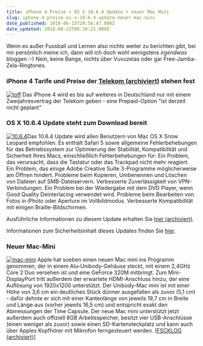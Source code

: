 ```yaml
---
title: iPhone 4 Preise + OS X 10.6.4 Update + neuer Mac Mini
slug: iphone-4-preise-os-x-10-6-4-update-neuer-mac-mini
date_published: 2010-06-15T20:56:47.000Z
date_updated: 2018-08-22T09:38:21.000Z
---
```


Wenn es außer Fussball und Lernen also nichts weiter zu berichten gibt, bei mir persönlich meine ich, dann will ich doch wohl wenigstens *irgendwas* bloggen :-) Nein, keine Bange, nichts über Vuvuzelas oder gar Free-Jamba-Zela-Ringtones.

### iPhone 4 Tarife und Preise der [Telekom (archiviert)](http://web.archive.org/web/20100528153127/http://www.t-mobile.de:80/iphone/tarife) stehen fest
[![toff](//picdump.thafaker.de/2010/06/toff-580x111.png)](http://picdump.thafaker.de/2010/06/toff.png) Das iPhone 4 wird es bis auf weiteres in Deutschland nur mit einem Zweijahresvertrag der Telekom geben - eine Prepaid-Option "ist derzeit nicht geplant"

### OS X 10.6.4 Update steht zum Download bereit
[![10.6.4](//picdump.thafaker.de/2010/06/10.6.4-490x580.png)](http://picdump.thafaker.de/2010/06/10.6.4.png)Das 10.6.4 Update wird allen Benutzern von Mac OS X Snow Leopard empfohlen. Es enthält Safari 5 sowie allgemeine Fehlerbehebungen für das Betriebssystem zur Optimierung der Stabilität, Kompatibilität und Sicherheit Ihres Macs, einschließlich Fehlerbehebungen für: Ein Problem, das verursacht, dass die Tastatur oder das Trackpad nicht mehr reagiert. Ein Problem, das einige Adobe Creative Suite 3-Programme möglicherweise am Öffnen hindert. Probleme beim Kopieren, Umbenennen und Löschen von Dateien auf SMB-Dateiservern. Verbesserte Zuverlässigkeit von VPN-Verbindungen. Ein Problem bei der Wiedergabe mit dem DVD Player, wenn Good Quality Deinterlacing verwendet wird. Probleme beim Bearbeiten von Fotos in iPhoto oder Aperture im Vollbildmodus. Verbesserte Kompatibilität mit einigen Braille-Bildschirmen.

Ausführliche Informationen zu diesem Update erhalten Sie [hier (archiviert)](http://web.archive.org/web/20100619100607/http://support.apple.com:80/kb/HT4150?viewlocale=de_DE).

Informationen zum Sicherheitsinhalt dieses Updates finden Sie [hier](http://support.apple.com/kb/HT1222?viewlocale=de_DE).

### Neuer Mac-Mini
[![mac-mini](//picdump.thafaker.de/2010/06/mac-mini.png)](http://picdump.thafaker.de/2010/06/mac-mini.png) Apple hat soeben einen neuen Mac mini ins Programm genommen, der in einem Alu-Unibody-Gehäuse steckt, mit einem 2,4GHz Core 2 Duo versehen ist und eine GeForce 320M mitbringt. Zum Mini-DisplayPort tritt außerdem der erwartete HDMI-Anschluss hinzu, der eine Auflösung von 1920x1200 unterstützt. Der Unibody-Mac mini ist mit einer Höhe von 3,6 cm ein deutliches Stück dünner ausgefallen als zuvor (5,1 cm) - dafür dehnte er sich mit einer Kantenlänge von jeweils 19,7 cm in Breite und Länge aus (vorher jeweils 16,5 cm) und entspricht exakt den Abmessungen der Time Capsule. Der neue Mac mini unterstützt jetzt außerdem auch offiziell 8GB Arbeitsspeicher, besitzt vier USB-Anschlüsse (einen weniger als zuvor) sowie einen SD-Kartensteckplatz und kann auch über Apples Kopfhörer mit Mikrofon ferngesteuert werden. [[FSCKLOG (archiviert)](http://web.archive.org/web/20100617002828/http://www.fscklog.com:80/2010/06/mac-mini-neues-unibody-geh%C3%A4use-geforce-320m.html)]
